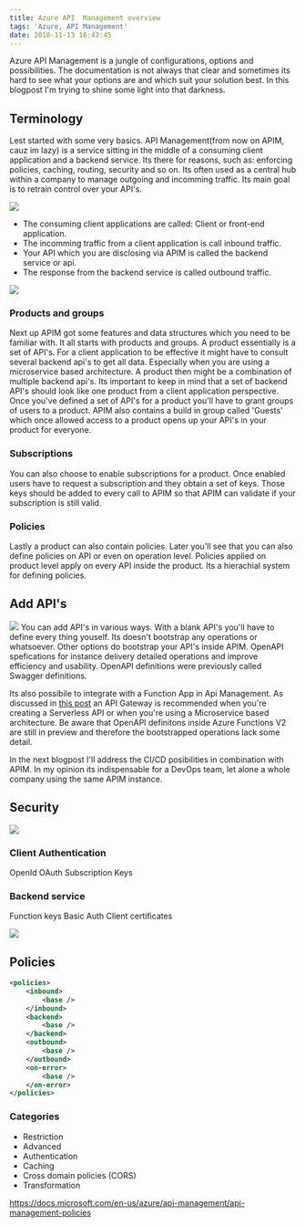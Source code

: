 ```yaml
---
title: Azure API  Management overview
tags: 'Azure, API Management'
date: 2018-11-13 16:43:45
---
```


Azure API Management is a jungle of configurations, options and possibilities. The documentation is not always that clear and sometimes its hard to see what your options are and which suit your solution best. In this blogpost I'm trying to shine some light into that darkness.

## Terminology
Lest started with some very basics. API Management(from now on APIM, cauz im lazy) is a service sitting in the middle of a consuming client application and a backend service. Its there for reasons, such as: enforcing policies, caching, routing, security and so on. Its often used as a central hub within a company to manage outgoing and incomming traffic. Its main goal is to retrain control over your API's.

<img src="/images/apim/apim basic.png" />

* The consuming client applications are called: Client or front-end application.
* The incomming traffic from a client application is call inbound traffic.
* Your API which you are disclosing via APIM is called the backend service or api.
* The response from the backend service is called outbound traffic.

<img src="/images/apim/apim basic flow.png" />

### Products and groups
Next up APIM got some features and data structures which you need to be familiar with. It all starts with products and groups. A product essentially is a set of API's. For a client application to be effective it might have to consult several backend api's to get all data. Especially when you are using a microservice based architecture. A product then might be a combination of multiple backend api's. Its important to keep in mind that a set of backend API's should look like one product from a client application perspective. Once you've defined a set of API's for a product you'll have to grant groups of users to a product. APIM also contains a build in group called 'Guests' which once allowed access to a product opens up your API's in your product for everyone. 

### Subscriptions
You can also choose to enable subscriptions for a product. Once enabled users have to request a subscription and they obtain a set of keys. Those keys should be added to every call to APIM so that APIM can validate if your subscription is still valid.

### Policies
Lastly a product can also contain policies. Later you'll see that you can also define policies on API or even on operation level. Policies applied on product level apply on every API inside the product. Its a hierachial system for defining policies.

## Add API's
<img src="/images/apim/addapi.png" />
You can add API's in various ways. With a blank API's you'll have to define every thing youself. Its doesn't bootstrap any operations or whatsoever. Other options do bootstrap your API's inside APIM. OpenAPI spefications for instance delivery detailed operations and improve efficiency and usability. OpenAPI definitions were previously called Swagger definitions. 

Its also possibile to integrate with a Function App in Api Management. As discussed in [this post](2018/10/19/Building-Serverless-APIs-in-Azure/) an API Gateway is recommended when you're creating a Serverless API or when you're using a Microservice based architecture. Be aware that OpenAPI definitons inside Azure Functions V2 are still in preview and therefore the bootstrapped operations lack some detail.

In the next blogpost I'll address the CI/CD posibilities in combination with APIM. In my opinion its indispensable for a DevOps team, let alone a whole company using the same APIM instance.

## Security

<img src="/images/apim/apim.png" />

### Client Authentication

OpenId
OAuth
Subscription Keys

### Backend service 
Function keys
Basic Auth
Client certificates

<img src="/images/apim/functions keys.png" />

## Policies
```xml
<policies>
    <inbound>
        <base />
    </inbound>
    <backend>
        <base />
    </backend>
    <outbound>
        <base />
    </outbound>
    <on-error>
        <base />
    </on-error>
</policies>
```

### Categories
* Restriction
* Advanced
* Authentication
* Caching
* Cross domain policies (CORS)
* Transformation 

https://docs.microsoft.com/en-us/azure/api-management/api-management-policies